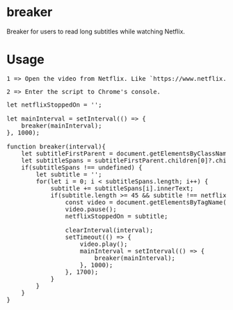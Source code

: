 # breaker
Breaker for users to read long subtitles while watching Netflix.

# Usage


<pre>1 => Open the video from Netflix. Like `https://www.netflix.com/watch/70189007`.</pre>
<pre>2 => Enter the script to Chrome's console.</pre>

<pre>
let netflixStoppedOn = '';

let mainInterval = setInterval(() => {
    breaker(mainInterval);
}, 1000);

function breaker(interval){
    let subtitleFirstParent = document.getElementsByClassName("player-timedtext")[0];
    let subtitleSpans = subtitleFirstParent.children[0]?.children;
    if(subtitleSpans !== undefined) {
        let subtitle = '';
        for(let i = 0; i < subtitleSpans.length; i++) {
            subtitle += subtitleSpans[i].innerText;
            if(subtitle.length >= 45 && subtitle !== netflixStoppedOn){
                const video = document.getElementsByTagName("video")[0];
                video.pause();
                netflixStoppedOn = subtitle;

                clearInterval(interval);
                setTimeout(() => {
                    video.play();
                    mainInterval = setInterval(() => {
                        breaker(mainInterval);
                    }, 1000);
                }, 1700);
            }
        }
    }
}
</pre>